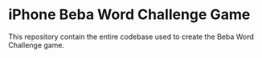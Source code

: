# iPhone Beba Word Challenge Game
This repository contain the entire codebase used to create the Beba Word Challenge game.
